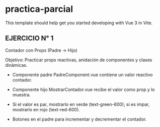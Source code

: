 # practica-parcial

This template should help get you started developing with Vue 3 in Vite.

## EJERCICIO N° 1

Contador con Props (Padre → Hijo) 

Objetivo: Practicar props reactivas, anidación de componentes y clases dinámicas. 

* Componente padre PadreComponent.vue contiene un valor reactivo contador. 

* Componente hijo MostrarContador.vue recibe el valor como prop y lo muestra. 

* Si el valor es par, mostrarlo en verde (text-green-600); si es impar, mostrarlo en rojo (text-red-600). 

* Botones en el padre para incrementar y decrementar el contador. 

 